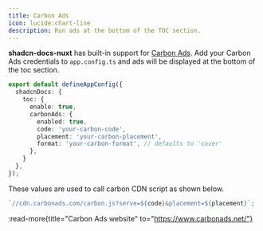 ```yaml
---
title: Carbon Ads
icon: lucide:chart-line
description: Run ads at the bottom of the TOC section.
---
```


**shadcn-docs-nuxt** has built-in support for [Carbon Ads](https://www.carbonads.net/). Add your Carbon Ads credentials to `app.config.ts` and ads will be displayed at the bottom of the toc section.

```ts [app.config.ts]
export default defineAppConfig({
  shadcnDocs: {
    toc: {
      enable: true,
      carbonAds: {
        enabled: true,
        code: 'your-carbon-code',
        placement: 'your-carbon-placement',
        format: 'your-carbon-format', // defaults to 'cover'
      },
    }
  },
});
```

These values are used to call carbon CDN script as shown below.

```ts
`//cdn.carbonads.com/carbon.js?serve=${code}&placement=${placement}`;
```

:read-more{title="Carbon Ads website" to="https://www.carbonads.net/"}
